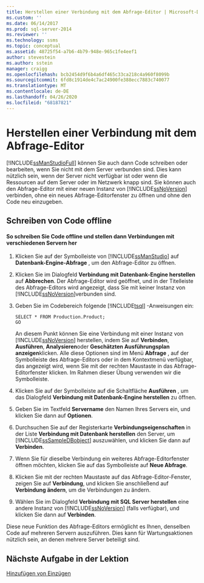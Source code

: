 ```yaml
---
title: Herstellen einer Verbindung mit dem Abfrage-Editor | Microsoft-Dokumentation
ms.custom: ''
ms.date: 06/14/2017
ms.prod: sql-server-2014
ms.reviewer: ''
ms.technology: ssms
ms.topic: conceptual
ms.assetid: 48725f54-a7b6-4b79-948e-965c1fe4eef1
author: stevestein
ms.author: sstein
manager: craigg
ms.openlocfilehash: bcb2454d9f6b4a6df465c33ca218c4a960f8099b
ms.sourcegitcommit: 6fd8c1914de4c7ac24900fe388ecc7883c740077
ms.translationtype: MT
ms.contentlocale: de-DE
ms.lasthandoff: 04/26/2020
ms.locfileid: "68187821"
---
```

# <a name="connecting-with-query-editor"></a>Herstellen einer Verbindung mit dem Abfrage-Editor
  [!INCLUDE[ssManStudioFull](../../includes/ssmanstudiofull-md.md)] können Sie auch dann Code schreiben oder bearbeiten, wenn Sie nicht mit dem Server verbunden sind. Dies kann nützlich sein, wenn der Server nicht verfügbar ist oder wenn die Ressourcen auf dem Server oder im Netzwerk knapp sind. Sie können auch den Abfrage-Editor mit einer neuen Instanz von [!INCLUDE[ssNoVersion](../../includes/ssnoversion-md.md)] verbinden, ohne ein neues Abfrage-Editorfenster zu öffnen und ohne den Code neu einzugeben.  
  
## <a name="coding-offline"></a>Schreiben von Code offline  
  
#### <a name="to-write-code-offline-and-then-connect-to-different-servers"></a>So schreiben Sie Code offline und stellen dann Verbindungen mit verschiedenen Servern her  
  
1.  Klicken Sie auf der Symbolleiste von [!INCLUDE[ssManStudio](../../includes/ssmanstudio-md.md)] auf **Datenbank-Engine-Abfrage** , um den Abfrage-Editor zu öffnen.  
  
2.  Klicken Sie im Dialogfeld **Verbindung mit Datenbank-Engine herstellen** auf **Abbrechen**. Der Abfrage-Editor wird geöffnet, und in der Titelleiste des Abfrage-Editors wird angezeigt, dass Sie mit keiner Instanz von [!INCLUDE[ssNoVersion](../../includes/ssnoversion-md.md)]verbunden sind.  
  
3.  Geben Sie im Codebereich folgende [!INCLUDE[tsql](../../includes/tsql-md.md)] -Anweisungen ein:  
  
    ```  
    SELECT * FROM Production.Product;  
    GO  
    ```  
  
     An diesem Punkt können Sie eine Verbindung mit einer Instanz von [!INCLUDE[ssNoVersion](../../includes/ssnoversion-md.md)] herstellen, indem Sie auf **Verbinden**, **Ausführen**, **Analysieren**oder **Geschätzten Ausführungsplan anzeigen**klicken. Alle diese Optionen sind im Menü **Abfrage** , auf der Symbolleiste des Abfrage-Editors oder in dem Kontextmenü verfügbar, das angezeigt wird, wenn Sie mit der rechten Maustaste in das Abfrage-Editorfenster klicken. Im Rahmen dieser Übung verwenden wir die Symbolleiste.  
  
4.  Klicken Sie auf der Symbolleiste auf die Schaltfläche **Ausführen** , um das Dialogfeld **Verbindung mit Datenbank-Engine herstellen** zu öffnen.  
  
5.  Geben Sie im Textfeld **Servername** den Namen Ihres Servers ein, und klicken Sie dann auf **Optionen**.  
  
6.  Durchsuchen Sie auf der Registerkarte **Verbindungseigenschaften** in der Liste **Verbindung mit Datenbank herstellen** den Server, um [!INCLUDE[ssSampleDBobject](../../includes/sssampledbobject-md.md)] auszuwählen, und klicken Sie dann auf **Verbinden**.  
  
7.  Wenn Sie für dieselbe Verbindung ein weiteres Abfrage-Editorfenster öffnen möchten, klicken Sie auf das Symbolleiste auf **Neue Abfrage**.  
  
8.  Klicken Sie mit der rechten Maustaste auf das Abfrage-Editor-Fenster, zeigen Sie auf **Verbindung**, und klicken Sie anschließend auf **Verbindung ändern**, um die Verbindungen zu ändern.  
  
9. Wählen Sie im Dialogfeld **Verbindung mit SQL Server herstellen** eine andere Instanz von [!INCLUDE[ssNoVersion](../../includes/ssnoversion-md.md)] (falls verfügbar), und klicken Sie dann auf **Verbinden**.  
  
 Diese neue Funktion des Abfrage-Editors ermöglicht es Ihnen, denselben Code auf mehreren Servern auszuführen. Dies kann für Wartungsaktionen nützlich sein, an denen mehrere Server beteiligt sind.  
  
## <a name="next-task-in-lesson"></a>Nächste Aufgabe in der Lektion  
 [Hinzufügen von Einzügen](lesson-2-2-adding-indentation.md)  
  
  
